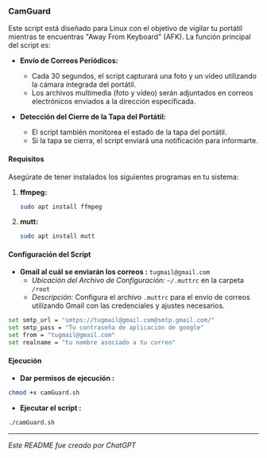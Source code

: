 ### CamGuard

Este script está diseñado para Linux con el objetivo de vigilar tu portátil mientras te encuentras "Away From Keyboard" (AFK). La función principal del script es:

- **Envío de Correos Periódicos:**
  - Cada 30 segundos, el script capturará una foto y un vídeo utilizando la cámara integrada del portátil.
  - Los archivos multimedia (foto y vídeo) serán adjuntados en correos electrónicos enviados a la dirección especificada.

- **Detección del Cierre de la Tapa del Portátil:**
  - El script también monitorea el estado de la tapa del portátil.
  - Si la tapa se cierra, el script enviará una notificación para informarte.

#### Requisitos
Asegúrate de tener instalados los siguientes programas en tu sistema:

1. **ffmpeg:**
     ```bash
     sudo apt install ffmpeg
     ```

2. **mutt:**
     ```bash
     sudo apt install mutt
     ```

#### Configuración del Script
- **Gmail al cuál se enviarán los correos :** `tugmail@gmail.com`
  - *Ubicación del Archivo de Configuración:* `~/.muttrc` en la carpeta `/root`
  - *Descripción:* Configura el archivo `.muttrc` para el envío de correos utilizando Gmail con las credenciales y ajustes necesarios.
```bash
set smtp_url = "smtps://tugmail@gmail.com@smtp.gmail.com/"
set smtp_pass = "Tu contraseña de aplicación de google"
set from = "tugmail@gmail.com"
set realname = "tu nombre asociado a tu correo"
```

#### Ejecución

- **Dar permisos de ejecución :**
```bash
chmod +x camGuard.sh
```

- **Ejecutar el script :**
```bash
./camGuard.sh
```

---

*Este README fue creado por ChatGPT*
